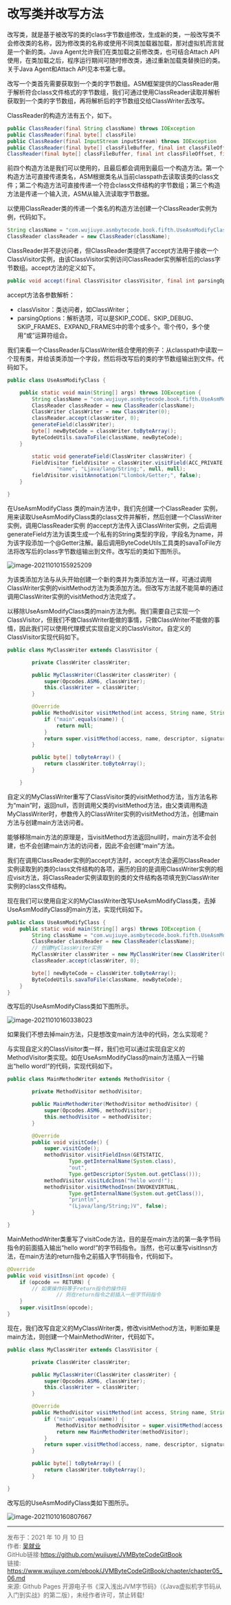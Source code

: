 # 改写类并改写方法

改写类，就是基于被改写的类的class字节数组修改，生成新的类，一般改写类不会修改类的名称，因为修改类的名称或使用不同类加载器加载，那对虚拟机而言就是一个新的类。Java Agent允许我们在类加载之前修改类，也可结合Attach API使用，在类加载之后，程序运行期间可随时修改类，通过重新加载类替换旧的类。关于Java Agent和Attach API见本书第七章。 

改写一个类首先需要获取到一个类的字节数组。ASM框架提供的ClassReader用于解析符合class文件格式的字节数组，我们可通过使用ClassReader读取并解析获取到一个类的字节数组，再将解析后的字节数组交给ClassWriter去改写。 

ClassReader的构造方法有五个，如下。

```java
public ClassReader(final String className) throws IOException
public ClassReader(final byte[] classFile)
public ClassReader(final InputStream inputStream) throws IOException
public ClassReader(final byte[] classFileBuffer, final int classFileOffset, final int classFileLength)
ClassReader(final byte[] classFileBuffer, final int classFileOffset, final boolean checkClassVersion) 
```

前四个构造方法是我们可以使用的，且最后都会调用到最后一个构造方法。第一个构造方法可直接传递类名，ASM根据类名从当前classpath去读取该类的class文件；第二个构造方法可直接传递一个符合class文件结构的字节数组；第三个构造方法是传递一个输入流，ASM从输入流读取字节数据。 

以使用ClassReader类的传递一个类名的构造方法创建一个ClassReader实例为例，代码如下。

```java
String className = "com.wujiuye.asmbytecode.book.fifth.UseAsmModifyClass";
ClassReader classReader = new ClassReader(className);
```

ClassReader并不是访问者，但ClassReader类提供了accept方法用于接收一个ClassVisitor实例，由该ClassVisitor实例访问ClassReader实例解析后的class字节数组。accept方法的定义如下。

```java
public void accept(final ClassVisitor classVisitor, final int parsingOptions)
```

accept方法各参数解析：

* classVisitor：类访问者，如ClassWriter；
* parsingOptions：解析选项，可以是SKIP_CODE、SKIP_DEBUG、SKIP_FRAMES、EXPAND_FRAMES中的零个或多个。零个传0，多个使用“或”运算符组合。

我们来看一个ClassReader与ClassWriter结合使用的例子：从classpath中读取一个现有类，并给该类添加一个字段，然后将改写后的类的字节数组输出到文件。代码如下。

```java
public class UseAsmModifyClass {

    public static void main(String[] args) throws IOException {
        String className = "com.wujiuye.asmbytecode.book.fifth.UseAsmModifyClass";
        ClassReader classReader = new ClassReader(className);
        ClassWriter classWriter = new ClassWriter(0);
        classReader.accept(classWriter, 0);
        generateField(classWriter);
        byte[] newByteCode = classWriter.toByteArray();
        ByteCodeUtils.savaToFile(className, newByteCode);
    }

		static void generateField(ClassWriter classWriter) {
        FieldVisitor fieldVisitor = classWriter.visitField(ACC_PRIVATE,
                "name", "Ljava/lang/String;", null, null);
        fieldVisitor.visitAnnotation("Llombok/Getter;", false);
    }

}
```

在UseAsmModifyClass 类的main方法中，我们先创建一个ClassReader 实例，用来读取UseAsmModifyClass类的class文件并解析，然后创建一个ClassWriter实例，调用ClassReader实例 的accept方法传入该ClassWriter实例，之后调用generateField方法为该类生成一个私有的String类型的字段，字段名为name，并为该字段添加一个@Getter注解。最后调用ByteCodeUtils工具类的savaToFile方法将改写后的class字节数组输出到文件。改写后的类如下图所示。

![image-20211010155925209](images/chapter05-06-01.png)

为该类添加方法与从头开始创建一个新的类并为类添加方法一样，可通过调用ClassWriter实例的visitMethod方法为类添加方法。但改写方法就不能简单的通过调用ClassWriter实例的visitMethod方法完成了。

以移除UseAsmModifyClass类的main方法为例。我们需要自己实现一个ClassVisitor，但我们不做ClassWriter能做的事情，只做ClassWriter不能做的事情，因此我们可以使用代理模式实现自定义的ClassVisitor。自定义的ClassVisitor实现代码如下。

```java
public class MyClassWriter extends ClassVisitor {

        private ClassWriter classWriter;

        public MyClassWriter(ClassWriter classWriter) {
            super(Opcodes.ASM6, classWriter);
            this.classWriter = classWriter;
        }

        @Override
        public MethodVisitor visitMethod(int access, String name, String descriptor, String signature, String[] exceptions) {
            if ("main".equals(name)) {
                return null;
            }
            return super.visitMethod(access, name, descriptor, signature, exceptions);
        }

        public byte[] toByteArray() {
            return classWriter.toByteArray();
        }

    }
```

自定义的MyClassWriter重写了ClassVisitor类的visitMethod方法，当方法名称为“main”时，返回null，否则调用父类的visitMethod方法，由父类调用构造MyClassWriter时，参数传入的ClassWriter实例的visitMethod方法，创建main方法与创建main方法访问者。

能够移除main方法的原理是，当visitMethod方法返回null时，main方法不会创建，也不会创建main方法的访问者，因此不会创建“main”方法。

我们在调用ClassReader实例的accept方法时，accept方法会遍历ClassReader实例读取到的类的class文件结构的各项，遍历的目的是调用ClassWriter实例的相应visit方法，将ClassReader实例读取到的类的文件结构各项填充到ClassWriter实例的class文件结构。 

现在我们可以使用自定义的MyClassWriter改写UseAsmModifyClass类，去掉UseAsmModifyClass的main方法，实现代码如下。

```java
public class UseAsmModifyClass {
	public static void main(String[] args) throws IOException {
        String className = "com.wujiuye.asmbytecode.book.fifth.UseAsmModifyClass";
        ClassReader classReader = new ClassReader(className);
        // 创建MyClassWriter实例
        MyClassWriter classWriter = new MyClassWriter(new ClassWriter(0));
        classReader.accept(classWriter, 0);

        byte[] newByteCode = classWriter.toByteArray();
        ByteCodeUtils.savaToFile(className, newByteCode);
	}
}
```

改写后的UseAsmModifyClass类如下图所示。

![image-20211010160338023](images/chapter05-06-02.png)

如果我们不想去掉main方法，只是想改变main方法中的代码，怎么实现呢？

与实现自定义的ClassVisitor类一样，我们也可以通过实现自定义的MethodVisitor类实现。如在UseAsmModifyClass的main方法插入一行输出“hello word!”的代码，实现代码如下。

```java
public class MainMethodWriter extends MethodVisitor {

        private MethodVisitor methodVisitor;

        public MainMethodWriter(MethodVisitor methodVisitor) {
            super(Opcodes.ASM6, methodVisitor);
            this.methodVisitor = methodVisitor;
        }

        @Override
        public void visitCode() {
            super.visitCode();
            methodVisitor.visitFieldInsn(GETSTATIC,
                    Type.getInternalName(System.class),
                    "out",
                    Type.getDescriptor(System.out.getClass()));
            methodVisitor.visitLdcInsn("hello word!");
            methodVisitor.visitMethodInsn(INVOKEVIRTUAL,
                    Type.getInternalName(System.out.getClass()),
                    "println",
                    "(Ljava/lang/String;)V", false);
        }

}
```

MainMethodWriter类重写了visitCode方法，目的是在main方法的第一条字节码指令的前面插入输出“hello word!”的字节码指令。当然，也可以重写visitInsn方法，在main方法的return指令之前插入字节码指令，代码如下。

```java
@Override
public void visitInsn(int opcode) {
    if (opcode == RETURN) {
        // 如果操作码等于return指令的操作码
				// 则在return指令之前插入一些字节码指令
    }
    super.visitInsn(opcode);
}
```

现在，我们改写自定义的MyClassWriter类，修改visitMethod方法，判断如果是main方法，则创建一个MainMethodWriter，代码如下。

```java
public class MyClassWriter extends ClassVisitor {

        private ClassWriter classWriter;

        public MyClassWriter(ClassWriter classWriter) {
            super(Opcodes.ASM6, classWriter);
            this.classWriter = classWriter;
        }

        @Override
        public MethodVisitor visitMethod(int access, String name, String descriptor, String signature, String[] exceptions) {
            if ("main".equals(name)) {
                MethodVisitor methodVisitor = super.visitMethod(access, name, descriptor, signature, exceptions);
                return new MainMethodWriter(methodVisitor);
            }
            return super.visitMethod(access, name, descriptor, signature, exceptions);
        }

        public byte[] toByteArray() {
            return classWriter.toByteArray();
        }

}
```

改写后的UseAsmModifyClass类如下图所示。

![image-20211010160807667](images/chapter05-06-03.png)

---

<font color= #666666>发布于：2021 年 10 月 10 日</font><br><font color= #666666>作者: [吴就业](https://www.wujiuye.com/)</font><br><font color= #666666>GitHub链接:https://github.com/wujiuye/JVMByteCodeGitBook</font><br><font color= #666666>链接: https://www.wujiuye.com/ebook/JVMByteCodeGitBook/chapter/chapter05_06.md</font><br><font color= #666666>来源: Github Pages 开源电子书《深入浅出JVM字节码》（《Java虚拟机字节码从入门到实战》的第二版），未经作者许可，禁止转载!</font><br>

